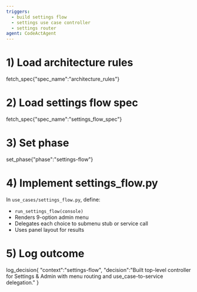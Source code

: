 ```yaml
---
triggers:
  - build settings flow
  - settings use case controller
  - settings router
agent: CodeActAgent
---
```


# 1) Load architecture rules
fetch_spec{"spec_name":"architecture_rules"}

# 2) Load settings flow spec
fetch_spec{"spec_name":"settings_flow_spec"}

# 3) Set phase
set_phase{"phase":"settings-flow"}

# 4) Implement settings_flow.py
In `use_cases/settings_flow.py`, define:
- `run_settings_flow(console)`
- Renders 9-option admin menu
- Delegates each choice to submenu stub or service call
- Uses panel layout for results

# 5) Log outcome
log_decision{
  "context":"settings-flow",
  "decision":"Built top-level controller for Settings & Admin with menu routing and use_case-to-service delegation."
}
